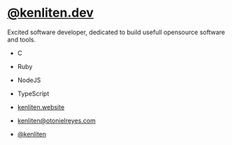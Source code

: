 # [@kenliten.dev](https://instagram.com/kenliten.dev)
Excited software developer, dedicated to build usefull opensource software and tools.

- C
- Ruby
- NodeJS
- TypeScript

- [kenliten.website](https://kenliten.website)
- [kenliten@otonielreyes.com](mailto:kenliten@otonielreyes.com)
- [@kenliten](https://twitter.com/kenliten)
